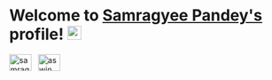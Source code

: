 # Welcome to [Samragyee Pandey's](https://www.linkedin.com/in/samragyeepandeyy/) profile! <a href="https://www.linkedin.com/in/samragyeepandeyy/"><img src="https://media.giphy.com/media/hvRJCLFzcasrR4ia7z/giphy.gif" width="25px"></a>

<!--
**samragyeepandey/samragyeepandey** is a ✨ _special_ ✨ repository because its `README.md` (this file) appears on your GitHub profile.

Here are some ideas to get you started:

- 🔭 I’m currently working on ...
- 🌱 I’m currently learning ...
- 👯 I’m looking to collaborate on ...
- 🤔 I’m looking for help with ...
- 💬 Ask me about ...
- 📫 How to reach me: ...
- 😄 Pronouns: ...
- ⚡ Fun fact: ...
-->

<a href="https://www.linkedin.com/in/samragyeepandeyy/" target="_blank"><img align="center" src="https://raw.githubusercontent.com/rahuldkjain/github-profile-readme-generator/master/src/images/icons/Social/linked-in-alt.svg" alt="samragyee-pandey" height="30" width="40" /></a>
&nbsp;
<a href="https://www.instagram.com/samragyeepandeyy/" target="_blank"><img align="center" src="https://raw.githubusercontent.com/rahuldkjain/github-profile-readme-generator/master/src/images/icons/Social/instagram.svg" alt="aswin_barath_" height="30" width="40" /></a>
&nbsp;
